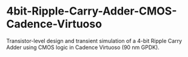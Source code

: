 # 4bit-Ripple-Carry-Adder-CMOS-Cadence-Virtuoso
Transistor-level design and transient simulation of a 4-bit Ripple Carry Adder using CMOS logic in Cadence Virtuoso (90 nm GPDK).
